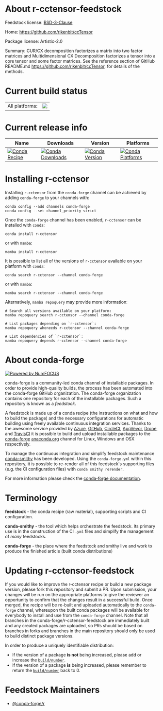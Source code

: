 About r-cctensor-feedstock
==========================

Feedstock license: [BSD-3-Clause](https://github.com/conda-forge/r-cctensor-feedstock/blob/main/LICENSE.txt)

Home: https://github.com/rikenbit/ccTensor

Package license: Artistic-2.0

Summary: CUR/CX decomposition factorizes a matrix into two factor matrices and Multidimensional CX Decomposition factorizes a tensor into a core tensor and some factor matrices. See the reference section of GitHub README.md <https://github.com/rikenbit/ccTensor>, for details of the methods.

Current build status
====================


<table><tr><td>All platforms:</td>
    <td>
      <a href="https://dev.azure.com/conda-forge/feedstock-builds/_build/latest?definitionId=14359&branchName=main">
        <img src="https://dev.azure.com/conda-forge/feedstock-builds/_apis/build/status/r-cctensor-feedstock?branchName=main">
      </a>
    </td>
  </tr>
</table>

Current release info
====================

| Name | Downloads | Version | Platforms |
| --- | --- | --- | --- |
| [![Conda Recipe](https://img.shields.io/badge/recipe-r--cctensor-green.svg)](https://anaconda.org/conda-forge/r-cctensor) | [![Conda Downloads](https://img.shields.io/conda/dn/conda-forge/r-cctensor.svg)](https://anaconda.org/conda-forge/r-cctensor) | [![Conda Version](https://img.shields.io/conda/vn/conda-forge/r-cctensor.svg)](https://anaconda.org/conda-forge/r-cctensor) | [![Conda Platforms](https://img.shields.io/conda/pn/conda-forge/r-cctensor.svg)](https://anaconda.org/conda-forge/r-cctensor) |

Installing r-cctensor
=====================

Installing `r-cctensor` from the `conda-forge` channel can be achieved by adding `conda-forge` to your channels with:

```
conda config --add channels conda-forge
conda config --set channel_priority strict
```

Once the `conda-forge` channel has been enabled, `r-cctensor` can be installed with `conda`:

```
conda install r-cctensor
```

or with `mamba`:

```
mamba install r-cctensor
```

It is possible to list all of the versions of `r-cctensor` available on your platform with `conda`:

```
conda search r-cctensor --channel conda-forge
```

or with `mamba`:

```
mamba search r-cctensor --channel conda-forge
```

Alternatively, `mamba repoquery` may provide more information:

```
# Search all versions available on your platform:
mamba repoquery search r-cctensor --channel conda-forge

# List packages depending on `r-cctensor`:
mamba repoquery whoneeds r-cctensor --channel conda-forge

# List dependencies of `r-cctensor`:
mamba repoquery depends r-cctensor --channel conda-forge
```


About conda-forge
=================

[![Powered by
NumFOCUS](https://img.shields.io/badge/powered%20by-NumFOCUS-orange.svg?style=flat&colorA=E1523D&colorB=007D8A)](https://numfocus.org)

conda-forge is a community-led conda channel of installable packages.
In order to provide high-quality builds, the process has been automated into the
conda-forge GitHub organization. The conda-forge organization contains one repository
for each of the installable packages. Such a repository is known as a *feedstock*.

A feedstock is made up of a conda recipe (the instructions on what and how to build
the package) and the necessary configurations for automatic building using freely
available continuous integration services. Thanks to the awesome service provided by
[Azure](https://azure.microsoft.com/en-us/services/devops/), [GitHub](https://github.com/),
[CircleCI](https://circleci.com/), [AppVeyor](https://www.appveyor.com/),
[Drone](https://cloud.drone.io/welcome), and [TravisCI](https://travis-ci.com/)
it is possible to build and upload installable packages to the
[conda-forge](https://anaconda.org/conda-forge) [anaconda.org](https://anaconda.org/)
channel for Linux, Windows and OSX respectively.

To manage the continuous integration and simplify feedstock maintenance
[conda-smithy](https://github.com/conda-forge/conda-smithy) has been developed.
Using the ``conda-forge.yml`` within this repository, it is possible to re-render all of
this feedstock's supporting files (e.g. the CI configuration files) with ``conda smithy rerender``.

For more information please check the [conda-forge documentation](https://conda-forge.org/docs/).

Terminology
===========

**feedstock** - the conda recipe (raw material), supporting scripts and CI configuration.

**conda-smithy** - the tool which helps orchestrate the feedstock.
                   Its primary use is in the construction of the CI ``.yml`` files
                   and simplify the management of *many* feedstocks.

**conda-forge** - the place where the feedstock and smithy live and work to
                  produce the finished article (built conda distributions)


Updating r-cctensor-feedstock
=============================

If you would like to improve the r-cctensor recipe or build a new
package version, please fork this repository and submit a PR. Upon submission,
your changes will be run on the appropriate platforms to give the reviewer an
opportunity to confirm that the changes result in a successful build. Once
merged, the recipe will be re-built and uploaded automatically to the
`conda-forge` channel, whereupon the built conda packages will be available for
everybody to install and use from the `conda-forge` channel.
Note that all branches in the conda-forge/r-cctensor-feedstock are
immediately built and any created packages are uploaded, so PRs should be based
on branches in forks and branches in the main repository should only be used to
build distinct package versions.

In order to produce a uniquely identifiable distribution:
 * If the version of a package **is not** being increased, please add or increase
   the [``build/number``](https://docs.conda.io/projects/conda-build/en/latest/resources/define-metadata.html#build-number-and-string).
 * If the version of a package **is** being increased, please remember to return
   the [``build/number``](https://docs.conda.io/projects/conda-build/en/latest/resources/define-metadata.html#build-number-and-string)
   back to 0.

Feedstock Maintainers
=====================

* [@conda-forge/r](https://github.com/orgs/conda-forge/teams/r/)

